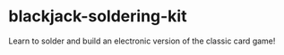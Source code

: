 # blackjack-soldering-kit
Learn to solder and build an electronic version of the classic card game!
